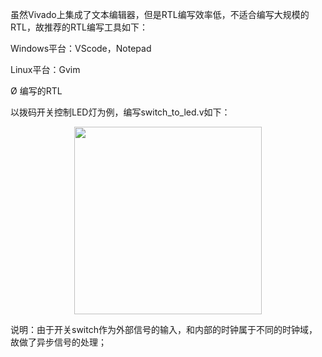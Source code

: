 虽然Vivado上集成了文本编辑器，但是RTL编写效率低，不适合编写大规模的RTL，故推荐的RTL编写工具如下：

Windows平台：VScode，Notepad

Linux平台：Gvim

Ø 编写的RTL

以拨码开关控制LED灯为例，编写switch_to_led.v如下：

  <center><img src="../s2-1.png" width = 300></center>                               

说明：由于开关switch作为外部信号的输入，和内部的时钟属于不同的时钟域，故做了异步信号的处理；

